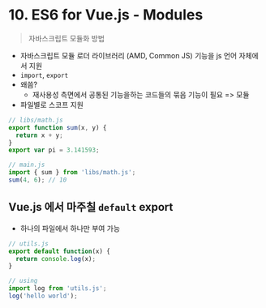 # 10. ES6 for Vue.js - Modules

> 자바스크립트 모듈화 방법

- 자바스크립트 모듈 로더 라이브러리 (AMD, Common JS) 기능을 js 언어 자체에서 지원
- `import`, `export`
- 왜씀?
  - 재사용성 측면에서 공통된 기능을하는 코드들의 묶음 기능이 필요 => 모듈
- 파일별로 스코프 지원

```js
// libs/math.js
export function sum(x, y) {
  return x + y;
}
export var pi = 3.141593;

// main.js
import { sum } from 'libs/math.js';
sum(4, 6); // 10
```

## Vue.js 에서 마주칠 `default` export

- 하나의 파일에서 하나만 부여 가능

```js
// utils.js
export default function(x) {
  return console.log(x);
}

// using
import log from 'utils.js';
log('hello world');
```
